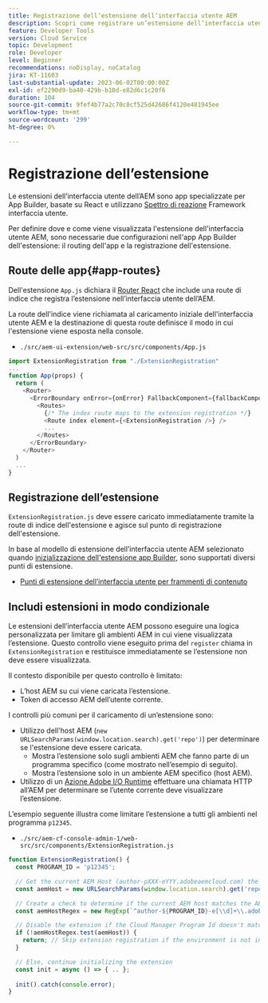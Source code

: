 ```yaml
---
title: Registrazione dell’estensione dell’interfaccia utente AEM
description: Scopri come registrare un’estensione dell’interfaccia utente dell’AEM.
feature: Developer Tools
version: Cloud Service
topic: Development
role: Developer
level: Beginner
recommendations: noDisplay, noCatalog
jira: KT-11603
last-substantial-update: 2023-06-02T00:00:00Z
exl-id: ef2290d9-ba40-429b-b10d-e82d6c1c20f6
duration: 104
source-git-commit: 9fef4b77a2c70c8cf525d42686f4120e481945ee
workflow-type: tm+mt
source-wordcount: '299'
ht-degree: 0%

---
```


# Registrazione dell’estensione

Le estensioni dell’interfaccia utente dell’AEM sono app specializzate per App Builder, basate su React e utilizzano [Spettro di reazione](https://react-spectrum.adobe.com/react-spectrum/) Framework interfaccia utente.

Per definire dove e come viene visualizzata l&#39;estensione dell&#39;interfaccia utente AEM, sono necessarie due configurazioni nell&#39;app App Builder dell&#39;estensione: il routing dell&#39;app e la registrazione dell&#39;estensione.

## Route delle app{#app-routes}

Dell&#39;estensione `App.js` dichiara il [Router React](https://reactrouter.com/en/main) che include una route di indice che registra l’estensione nell’interfaccia utente dell’AEM.

La route dell&#39;indice viene richiamata al caricamento iniziale dell&#39;interfaccia utente AEM e la destinazione di questa route definisce il modo in cui l&#39;estensione viene esposta nella console.

+ `./src/aem-ui-extension/web-src/src/components/App.js`

```javascript
import ExtensionRegistration from "./ExtensionRegistration"
...            
function App(props) {
  return (
    <Router>
      <ErrorBoundary onError={onError} FallbackComponent={fallbackComponent}>
        <Routes>
          {/* The index route maps to the extension registration */}
          <Route index element={<ExtensionRegistration />} />
          ...                                   
        </Routes>
      </ErrorBoundary>
    </Router>
  )
  ...
}
```

## Registrazione dell’estensione

`ExtensionRegistration.js` deve essere caricato immediatamente tramite la route di indice dell&#39;estensione e agisce sul punto di registrazione dell&#39;estensione.

In base al modello di estensione dell’interfaccia utente AEM selezionato quando [inizializzazione dell&#39;estensione app Builder](./app-initialization.md), sono supportati diversi punti di estensione.

+ [Punti di estensione dell’interfaccia utente per frammenti di contenuto](./content-fragments/overview.md#extension-points)


## Includi estensioni in modo condizionale

Le estensioni dell’interfaccia utente AEM possono eseguire una logica personalizzata per limitare gli ambienti AEM in cui viene visualizzata l’estensione. Questo controllo viene eseguito prima del `register` chiama in `ExtensionRegistration` e restituisce immediatamente se l’estensione non deve essere visualizzata.

Il contesto disponibile per questo controllo è limitato:

+ L’host AEM su cui viene caricata l’estensione.
+ Token di accesso AEM dell’utente corrente.

I controlli più comuni per il caricamento di un’estensione sono:

+ Utilizzo dell&#39;host AEM (`new URLSearchParams(window.location.search).get('repo')`) per determinare se l&#39;estensione deve essere caricata.
   + Mostra l’estensione solo sugli ambienti AEM che fanno parte di un programma specifico (come mostrato nell’esempio di seguito).
   + Mostra l’estensione solo in un ambiente AEM specifico (host AEM).
+ Utilizzo di un [Azione Adobe I/O Runtime](./runtime-action.md) effettuare una chiamata HTTP all’AEM per determinare se l’utente corrente deve visualizzare l’estensione.

L’esempio seguente illustra come limitare l’estensione a tutti gli ambienti nel programma `p12345`.

+ `./src/aem-cf-console-admin-1/web-src/src/components/ExtensionRegistration.js`

```javascript
function ExtensionRegistration() {
  const PROGRAM_ID = 'p12345';

  // Get the current AEM Host (author-pXXX-eYYY.adobeaemcloud.com) the extension is loading on
  const aemHost = new URLSearchParams(window.location.search).get('repo');

  // Create a check to determine if the current AEM host matches the AEM program that uses this extension 
  const aemHostRegex = new RegExp(`^author-${PROGRAM_ID}-e[\\d]+\\.adobeaemcloud\\.com$`)

  // Disable the extension if the Cloud Manager Program Id doesn't match the regex.
  if (!aemHostRegex.test(aemHost)) {
    return; // Skip extension registration if the environment is not in program p12345.
  }

  // Else, continue initializing the extension
  const init = async () => { .. };
  
  init().catch(console.error);
}
```

